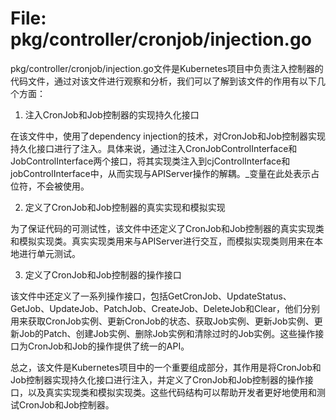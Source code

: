 # File: pkg/controller/cronjob/injection.go

pkg/controller/cronjob/injection.go文件是Kubernetes项目中负责注入控制器的代码文件，通过对该文件进行观察和分析，我们可以了解到该文件的作用有以下几个方面：

1. 注入CronJob和Job控制器的实现持久化接口

在该文件中，使用了dependency injection的技术，对CronJob和Job控制器实现持久化接口进行了注入。具体来说，通过注入CronJobControlInterface和JobControlInterface两个接口，将其实现类注入到cjControlInterface和jobControlInterface中，从而实现与APIServer操作的解耦。_变量在此处表示占位符，不会被使用。

2. 定义了CronJob和Job控制器的真实实现和模拟实现

为了保证代码的可测试性，该文件中还定义了CronJob和Job控制器的真实实现类和模拟实现类。真实实现类用来与APIServer进行交互，而模拟实现类则用来在本地进行单元测试。

3. 定义了CronJob和Job控制器的操作接口

该文件中还定义了一系列操作接口，包括GetCronJob、UpdateStatus、GetJob、UpdateJob、PatchJob、CreateJob、DeleteJob和Clear，他们分别用来获取CronJob实例、更新CronJob的状态、获取Job实例、更新Job实例、更新Job的Patch、创建Job实例、删除Job实例和清除过时的Job实例。这些操作接口为CronJob和Job的操作提供了统一的API。

总之，该文件是Kubernetes项目中的一个重要组成部分，其作用是将CronJob和Job控制器实现持久化接口进行注入，并定义了CronJob和Job控制器的操作接口，以及真实实现类和模拟实现类。这些代码结构可以帮助开发者更好地使用和测试CronJob和Job控制器。

